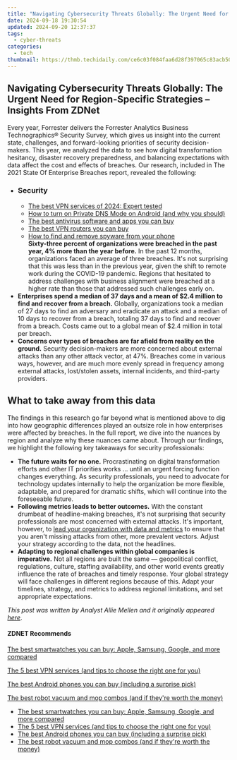 ```yaml
---
title: "Navigating Cybersecurity Threats Globally: The Urgent Need for Region-Specific Strategies – Insights From ZDNet"
date: 2024-09-18 19:30:54
updated: 2024-09-20 12:37:37
tags:
  - cyber-threats
categories:
  - tech
thumbnail: https://thmb.techidaily.com/ce6c03f084faa6d28f397065c83acb50be7be1ae3bde8fc728fb219e33b59c83.jpeg
---
```


## Navigating Cybersecurity Threats Globally: The Urgent Need for Region-Specific Strategies – Insights From ZDNet

Every year, Forrester delivers the Forrester Analytics Business Technographics® Security Survey, which gives us insight into the current state, challenges, and forward-looking priorities of security decision-makers. This year, we analyzed the data to see how digital transformation hesitancy, disaster recovery preparedness, and balancing expectations with data affect the cost and effects of breaches. Our research, included in The 2021 State Of Enterprise Breaches report, revealed the following: 

* ### Security  
   * [The best VPN services of 2024: Expert tested](https://www.zdnet.com/article/best-vpn/)  
   * [How to turn on Private DNS Mode on Android (and why you should)](https://www.zdnet.com/article/how-to-turn-on-private-dns-mode-on-android-and-why-you-should/)  
   * [The best antivirus software and apps you can buy](https://www.zdnet.com/article/best-antivirus/)  
   * [The best VPN routers you can buy](https://www.zdnet.com/article/best-vpn-router/)  
   * [How to find and remove spyware from your phone](https://www.zdnet.com/article/how-to-find-and-remove-spyware-from-your-phone/)  
**Sixty-three percent of organizations were breached in the past year, 4% more than the year before.** In the past 12 months, organizations faced an average of three breaches. It's not surprising that this was less than in the previous year, given the shift to remote work during the COVID-19 pandemic. Regions that hesitated to address challenges with business alignment were breached at a higher rate than those that addressed such challenges early on.
* **Enterprises spend a median of 37 days and a mean of $2.4 million to find and recover from a breach.** Globally, organizations took a median of 27 days to find an adversary and eradicate an attack and a median of 10 days to recover from a breach, totaling 37 days to find and recover from a breach. Costs came out to a global mean of $2.4 million in total per breach.
* **Concerns over types of breaches are far afield from reality on the ground.** Security decision-makers are more concerned about external attacks than any other attack vector, at 47%. Breaches come in various ways, however, and are much more evenly spread in frequency among external attacks, lost/stolen assets, internal incidents, and third-party providers.

## What to take away from this data 

The findings in this research go far beyond what is mentioned above to dig into how geographic differences played an outsize role in how enterprises were affected by breaches. In the full report, we dive into the nuances by region and analyze why these nuances came about. Through our findings, we highlight the following key takeaways for security professionals: 

* **The future waits for no one.** Procrastinating on digital transformation efforts and other IT priorities works … until an urgent forcing function changes everything. As security professionals, you need to advocate for technology updates internally to help the organization be more flexible, adaptable, and prepared for dramatic shifts, which will continue into the foreseeable future.
* **Following metrics leads to better outcomes.** With the constant drumbeat of headline-making breaches, it's not surprising that security professionals are most concerned with external attacks. It's important, however, to [lead your organization with data and metrics](https://www.forrester.com/report/remove-the-mystery-from-security-metrics/RES45787) to ensure that you aren't missing attacks from other, more prevalent vectors. Adjust your strategy according to the data, not the headlines.
* **Adapting to regional challenges within global companies is imperative.** Not all regions are built the same — geopolitical conflict, regulations, culture, staffing availability, and other world events greatly influence the rate of breaches and timely response. Your global strategy will face challenges in different regions because of this. Adapt your timelines, strategy, and metrics to address regional limitations, and set appropriate expectations.

_This post was written by Analyst Allie Mellen and it originally appeared_ [_here_](https://www.forrester.com/blogs/breaches-by-the-numbers-adapting-to-regional-challenges-is-imperative/?utm%5Fsource=zdnet&utm%5Fmedium=pr&utm%5Fcampaign=sr).

#### **ZDNET** Recommends

[The best smartwatches you can buy: Apple, Samsung, Google, and more compared](https://www.zdnet.com/article/best-smartwatch/ "The best smartwatches you can buy: Apple, Samsung, Google, and more compared")

[The 5 best VPN services (and tips to choose the right one for you)](https://www.zdnet.com/article/best-vpn/ "The 5 best VPN services (and tips to choose the right one for you)")

[The best Android phones you can buy (including a surprise pick)](https://www.zdnet.com/article/best-android-phone/ "The best Android phones you can buy (including a surprise pick)")

[The best robot vacuum and mop combos (and if they're worth the money)](https://www.zdnet.com/article/best-robot-vacuum-mop/ "The best robot vacuum and mop combos (and if they're worth the money)")

* [The best smartwatches you can buy: Apple, Samsung, Google, and more compared](https://www.zdnet.com/article/best-smartwatch/ "The best smartwatches you can buy: Apple, Samsung, Google, and more compared")
* [The 5 best VPN services (and tips to choose the right one for you)](https://www.zdnet.com/article/best-vpn/ "The 5 best VPN services (and tips to choose the right one for you)")
* [The best Android phones you can buy (including a surprise pick)](https://www.zdnet.com/article/best-android-phone/ "The best Android phones you can buy (including a surprise pick)")
* [The best robot vacuum and mop combos (and if they're worth the money)](https://www.zdnet.com/article/best-robot-vacuum-mop/ "The best robot vacuum and mop combos (and if they're worth the money)")

<ins class="adsbygoogle"
     style="display:block"
     data-ad-format="autorelaxed"
     data-ad-client="ca-pub-7571918770474297"
     data-ad-slot="1223367746"></ins>



<ins class="adsbygoogle"
     style="display:block"
     data-ad-client="ca-pub-7571918770474297"
     data-ad-slot="8358498916"
     data-ad-format="auto"
     data-full-width-responsive="true"></ins>
